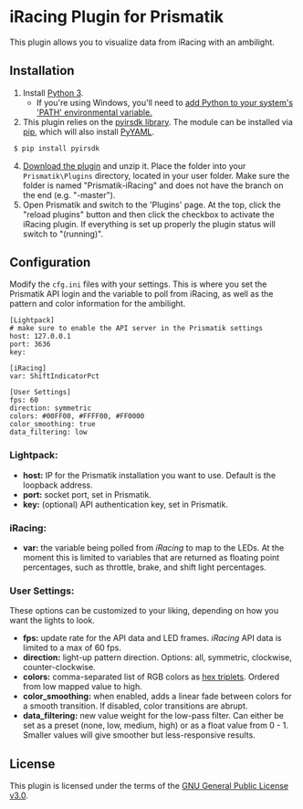 # iRacing Plugin for Prismatik
This plugin allows you to visualize data from iRacing with an ambilight.

## Installation
1. Install [Python 3](https://www.python.org/downloads/).
     * If you're using Windows, you'll need to [add Python to your system's 'PATH' environmental variable.](https://docs.python.org/using/windows.html#excursus-setting-environment-variables)
3. This plugin relies on the [pyirsdk library](https://github.com/kutu/pyirsdk). The module can be installed via [pip](https://pip.pypa.io/en/stable/quickstart/), which will also install [PyYAML](https://pypi.python.org/pypi/PyYAML).
```bash
 $ pip install pyirsdk
```
4. [Download the plugin](../../archive/master.zip) and unzip it. Place the folder into your `Prismatik\Plugins` directory, located in your user folder. Make sure the folder is named "Prismatik-iRacing" and does not have the branch on the end (e.g. "-master").
5. Open Prismatik and switch to the 'Plugins' page. At the top, click the "reload plugins" button and then click the checkbox to activate the iRacing plugin. If everything is set up properly the plugin status will switch to "(running)".

## Configuration
Modify the `cfg.ini` files with your settings. This is where you set the Prismatik API login and the variable to poll from iRacing, as well as the pattern and color information for the ambilight.

```
[Lightpack]
# make sure to enable the API server in the Prismatik settings
host: 127.0.0.1
port: 3636
key:

[iRacing]
var: ShiftIndicatorPct

[User Settings]
fps: 60
direction: symmetric
colors: #00FF00, #FFFF00, #FF0000
color_smoothing: true
data_filtering: low
```

### Lightpack:
* **host:** IP for the Prismatik installation you want to use. Default is the loopback address.
* **port:** socket port, set in Prismatik.
* **key:** (optional) API authentication key, set in Prismatik.

### iRacing:
* **var:** the variable being polled from *iRacing* to map to the LEDs. At the moment this is limited to variables that are returned as floating point percentages, such as throttle, brake, and shift light percentages.

### User Settings:
These options can be customized to your liking, depending on how you want the lights to look.

* **fps:** update rate for the API data and LED frames. *iRacing* API data is limited to a max of 60 fps.
* **direction:** light-up pattern direction. Options: all, symmetric, clockwise, counter-clockwise.
* **colors:** comma-separated list of RGB colors as [hex triplets](https://en.wikipedia.org/wiki/Web_colors#Hex_triplet). Ordered from low mapped value to high.
* **color_smoothing:** when enabled, adds a linear fade between colors for a smooth transition. If disabled, color transitions are abrupt.
* **data_filtering:** new value weight for the low-pass filter. Can either be set as a preset (none, low, medium, high) or as a float value from 0 - 1. Smaller values will give smoother but less-responsive results.

## License
This plugin is licensed under the terms of the [GNU General Public License v3.0](https://www.gnu.org/licenses/gpl-3.0.en.html).
